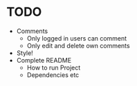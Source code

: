 # TODO
* Comments
  * Only logged in users can comment
  * Only edit and delete own comments
* Style!
* Complete README
  * How to run Project
  * Dependencies etc
